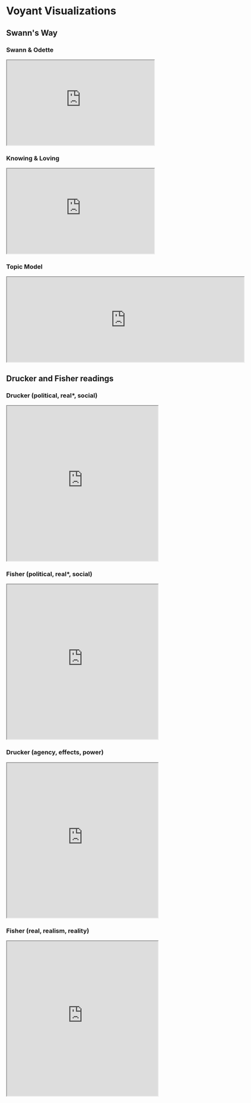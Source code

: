 # Voyant Visualizations

## Swann's Way

### Swann & Odette

<!--	Exported from Voyant Tools (voyant-tools.org).
The iframe src attribute below uses a relative protocol to better function with both
http and https sites, but if you're embedding this into a local web page (file protocol)
you should add an explicit protocol (https if you're using voyant-tools.org, otherwise
it depends on this server.
Feel free to change the height and width values or other styling below: -->
<iframe style='width: 397px; height: 229px;' src='https://voyant-tools.org/tool/Trends/?query=swann&query=odette&mode=document&corpus=590ae216a9aa0b1334cd79513dc151aa'></iframe>


### Knowing & Loving

<!--	Exported from Voyant Tools (voyant-tools.org).
The iframe src attribute below uses a relative protocol to better function with both
http and https sites, but if you're embedding this into a local web page (file protocol)
you should add an explicit protocol (https if you're using voyant-tools.org, otherwise
it depends on this server.
Feel free to change the height and width values or other styling below: -->
<iframe style='width: 397px; height: 229px;' src='https://voyant-tools.org/tool/Trends/?query=know*&query=love*&mode=document&corpus=590ae216a9aa0b1334cd79513dc151aa'></iframe>

### Topic Model

<!--	Exported from Voyant Tools (voyant-tools.org).
The iframe src attribute below uses a relative protocol to better function with both
http and https sites, but if you're embedding this into a local web page (file protocol)
you should add an explicit protocol (https if you're using voyant-tools.org, otherwise
it depends on this server.
Feel free to change the height and width values or other styling below: -->
<iframe style='width: 639px; height: 229px;' src='https://voyant-tools.org/tool/Topics/?numTopics=7&limit=7&corpus=590ae216a9aa0b1334cd79513dc151aa'></iframe>


## Drucker and Fisher readings

### Drucker (political, real*, social)

<!--	Exported from Voyant Tools (voyant-tools.org).
The iframe src attribute below uses a relative protocol to better function with both
http and https sites, but if you're embedding this into a local web page (file protocol)
you should add an explicit protocol (https if you're using voyant-tools.org, otherwise
it depends on this server.
Feel free to change the height and width values or other styling below: -->
<iframe style='width: 407px; height: 418px;' src='https://voyant-tools.org/tool/Trends/?query=social&query=real*&query=political&mode=document&corpus=b56dd8ad3b274d2e71ecfd438f11b2b3'></iframe>


### Fisher (political, real*, social)

<!--	Exported from Voyant Tools (voyant-tools.org).
The iframe src attribute below uses a relative protocol to better function with both
http and https sites, but if you're embedding this into a local web page (file protocol)
you should add an explicit protocol (https if you're using voyant-tools.org, otherwise
it depends on this server.
Feel free to change the height and width values or other styling below: -->
<iframe style='width: 407px; height: 417px;' src='https://voyant-tools.org/tool/Trends/?query=political&query=social&query=real*&mode=document&corpus=fd555d98a7f5bedd2530ab78ea5674d9'></iframe>


### Drucker (agency, effects, power)

<!--	Exported from Voyant Tools (voyant-tools.org).
The iframe src attribute below uses a relative protocol to better function with both
http and https sites, but if you're embedding this into a local web page (file protocol)
you should add an explicit protocol (https if you're using voyant-tools.org, otherwise
it depends on this server.
Feel free to change the height and width values or other styling below: -->
<iframe style='width: 407px; height: 417px;' src='https://voyant-tools.org/tool/Trends/?query=power&query=effects&query=agency&mode=document&corpus=b56dd8ad3b274d2e71ecfd438f11b2b3'></iframe>

### Fisher (real, realism, reality)

<!--	Exported from Voyant Tools (voyant-tools.org).
The iframe src attribute below uses a relative protocol to better function with both
http and https sites, but if you're embedding this into a local web page (file protocol)
you should add an explicit protocol (https if you're using voyant-tools.org, otherwise
it depends on this server.
Feel free to change the height and width values or other styling below: -->
<iframe style='width: 407px; height: 417px;' src='https://voyant-tools.org/tool/Trends/?query=realism&query=reality&query=real&mode=document&corpus=fd555d98a7f5bedd2530ab78ea5674d9'></iframe>
